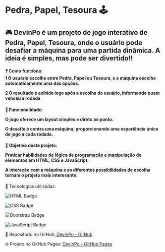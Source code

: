 <h1>Pedra, Papel, Tesoura 🕹️</h1>
<h2>🎮 DevInPo é um projeto de jogo interativo de Pedra, Papel, Tesoura, onde o usuário pode desafiar a máquina para uma partida dinâmica. A ideia é simples, mas pode ser divertido!!</h2>

<h4>❓ Como funciona:<br>
 1 O usuário escolhe entre Pedra, Papel ou Tesoura, e a máquina escolhe automaticamente uma das opções.<br>
  
  2 O resultado é exibido logo após a escolha do usuário, informando quem venceu a rodada<h4/>
<h4>🔹 Funcionalidade:
  
O jogo oferece um layout simples e direto ao ponto.

O desafio é contra uma máquina, proporcionando uma experiência única de jogo a cada rodada.</h4>

<h4>🔹 Objetivo deste projeto:
  
Praticar habilidades de lógica de programação e manipulação de elementos em HTML, CSS e JavaScript.

A interação com a máquina e as diferentes possibilidades de escolha tornam o projeto mais interesante.</h4>


🚀 Tecnologias utilizadas:

![HTML Badge](https://img.shields.io/badge/HTML5-E34F26?style=for-the-badge&logo=html5&logoColor=white)

![CSS Badge](https://img.shields.io/badge/CSS3-1572B6?style=for-the-badge&logo=css3&logoColor=white)

![Bootstrap Badge](https://img.shields.io/badge/Bootstrap-7952B3?style=for-the-badge&logo=bootstrap&logoColor=white)

![JavaScript Badge](https://img.shields.io/badge/JavaScript-F7DF1E?style=for-the-badge&logo=javascript&logoColor=black)


📂 Repositório no GitHub:[ DevInPo - GitHub](https://github.com/ErikBdaSilva20/DevInPO)

🌐 Projeto no GitHub Pages: [DevInPo - GitHub Pages](https://erikbdasilva20.github.io/DevInPO/)
